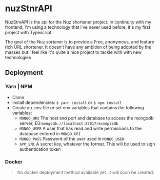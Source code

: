 # nuzStnrAPI

NuzStnrAPI is the api for the Nuz shortener project. In continuity with my frontend, I'm using a technology that i've never used before, it's my first project with Typescript.

The goal of the Nuz sortener is to provide a Free, anonymous, and feature rich URL shortener. It doesn't have any ambition of being adopted by the masses but I feel like it's quite a nice project to tackle with with new technologies


## Deployment

### Yarn | NPM

- Clone
- Install dependencies: ``$ yarn install`` or ``$ npm install``
- Create an .env file or set env variables that contains the following variables:
  - ```MONGO_URI``` The host and port and database to access the mongodb server, EG:``mongodb://localhost:27017/exampledb``
  - ```MONGO_USER``` A user that has read and write permissions to the database entered in ``MONGO_URI``
  - ```MONGO_PASS``` Password of the user used in ``MONGO_USER``
  - ```APP_ENC``` A secret key, whatever the format. This will be used to sign authentication token

### Docker

> No docker deployment method available yet. It will soon be created.